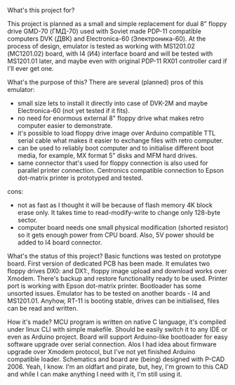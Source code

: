 What's this project for?

This project is planned as a small and simple replacement for dual 8" floppy drive GMD-70 (ГМД-70) used with Soviet made PDP-11 compatible computers DVK (ДВК) and Electronica-60 (Электроника-60). At the process of design, emulator is tested as working with MS1201.02 (МС1201.02) board, with I4 (И4) interface board and will be tested with MS1201.01 later, and maybe even with original PDP-11 RX01 controller card if I'll ever get one.

What's the purpose of this? There are several (planned) pros of this emulator:
- small size lets to install it directly into case of DVK-2M and maybe Electronica-60 (not yet tested if it fits).
- no need for enormous external 8" floppy drive what makes retro computer easier to demonstrate.
- it's possible to load floppy drive image over Arduino compatible TTL serial cable what makes it easier to exchange files with retro computer.
-  can be used to reliably boot computer and to initialise different boot media, for example, MX format 5" disks and MFM hard drives.
-  same connector that's used for floppy connection is also used for parallel printer connection. Centronics compatible connection to Epson dot-matrix printer is prototyped and tested.

cons:
- not as fast as I thought it will be because of flash memory 4K block erase only. It takes time to read-modify-write to change only 128-byte sector.
- computer board needs one small physical modification (shorted resistor) so it gets enough power from CPU board. Also, 5V power should be added to I4 board connector.

What's the status of this project? Basic functions was tested on prototype board. First version of dedicated PCB has been made. It emulates two floppy drives DX0: and DX1:, floppy image upload and download works over Xmodem. There's backup and restore functionality ready to be used. Printer port is working with Epson dot-matrix printer. Bootloader has some unsorted issues. Emulator has to be tested on another boards - I4 and MS1201.01. Anyhow, RT-11 is booting stable, drives can be initialised, files can be read and written. 

How it's made? MCU program is written on native C language, it's compiled under linux CLI with simple makefile. Should be easily switch it to any IDE or even as Arduino project. Board will support Arduino-like bootloader for easy software upgrade over serial connection. Alos I had idea about firmware upgrade over Xmodem protocol, but I've not yet finished Arduino compatible loader. Schematics and board are (being) designed with P-CAD 2006. Yeah, I know. I'm an oldfart and pirate, but, hey, I'm grown to this CAD and while I can make anything I need with it, I'm still using it.
